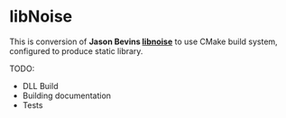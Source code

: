 # libNoise

This is conversion of **Jason Bevins [libnoise](http://libnoise.sourceforge.net/index.html)** to use CMake build system, configured to produce static library.

TODO:

* DLL Build
* Building documentation
* Tests

